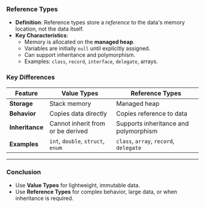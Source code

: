 ### **Reference Types**

- **Definition**: Reference types store a *reference* to the data's memory location, not the data itself.
- **Key Characteristics**:
    - Memory is allocated on the **managed heap**.
    - Variables are initially `null` until explicitly assigned.
    - Can support inheritance and polymorphism.
    - Examples: `class`, `record`, `interface`, `delegate`, arrays.

### **Key Differences**

| Feature         | Value Types                       | Reference Types                        |
|-----------------|-----------------------------------|----------------------------------------|
| **Storage**     | Stack memory                      | Managed heap                           |
| **Behavior**    | Copies data directly              | Copies reference to data               |
| **Inheritance** | Cannot inherit from or be derived | Supports inheritance and polymorphism  |
| **Examples**    | `int`, `double`, `struct`, `enum` | `class`, `array`, `record`, `delegate` |

* * * * *

### **Conclusion**

- Use **Value Types** for lightweight, immutable data.
- Use **Reference Types** for complex behavior, large data, or when inheritance is required.